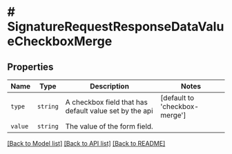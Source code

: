 # # SignatureRequestResponseDataValueCheckboxMerge



## Properties

Name | Type | Description | Notes
------------ | ------------- | ------------- | -------------
| `type` | ```string``` |  A checkbox field that has default value set by the api  |  [default to 'checkbox-merge'] |
| `value` | ```string``` |  The value of the form field.  |  |

[[Back to Model list]](../../README.md#models) [[Back to API list]](../../README.md#endpoints) [[Back to README]](../../README.md)
